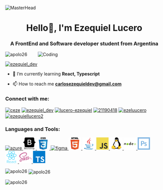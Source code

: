 ![MasterHead](https://www.codio.com/hubfs/Imported_Blog_Media/CodePlayback2-1.gif)
<h1 align="center">Hello👋, I'm Ezequiel Lucero</h1>
<h3 align="center">A FrontEnd and Software developer student from Argentina</h3>
<img align="right" alt="Coding" width="400" src="https://media.giphy.com/media/pfod5OGfZO03egp96g/giphy.gif"
<p align="left"> <img src="https://komarev.com/ghpvc/?username=apolo26&label=Profile%20views&color=0e75b6&style=flat" alt="apolo26" /> </p>

<p align="left"> <a href="https://twitter.com/ezequiel_dev" target="blank"><img src="https://img.shields.io/twitter/follow/ezequiel_dev?logo=twitter&style=for-the-badge" alt="ezequiel_dev" /></a> </p>

- 🌱 I’m currently learning **React, Typescript**

- 📫 How to reach me **carlosezequieldev@gmail.com**

<h3 align="left">Connect with me:</h3>
<p align="left">
<a href="https://codepen.io/ceze" target="blank"><img align="center" src="https://raw.githubusercontent.com/rahuldkjain/github-profile-readme-generator/master/src/images/icons/Social/codepen.svg" alt="ceze" height="30" width="40" /></a>
<a href="https://twitter.com/ezequiel_dev" target="blank"><img align="center" src="https://raw.githubusercontent.com/rahuldkjain/github-profile-readme-generator/master/src/images/icons/Social/twitter.svg" alt="ezequiel_dev" height="30" width="40" /></a>
<a href="https://linkedin.com/in/lucero-ezequiel" target="blank"><img align="center" src="https://raw.githubusercontent.com/rahuldkjain/github-profile-readme-generator/master/src/images/icons/Social/linked-in-alt.svg" alt="lucero-ezequiel" height="30" width="40" /></a>
<a href="https://stackoverflow.com/users/21190418" target="blank"><img align="center" src="https://raw.githubusercontent.com/rahuldkjain/github-profile-readme-generator/master/src/images/icons/Social/stack-overflow.svg" alt="21190418" height="30" width="40" /></a>
<a href="https://instagram.com/ezeluucero" target="blank"><img align="center" src="https://raw.githubusercontent.com/rahuldkjain/github-profile-readme-generator/master/src/images/icons/Social/instagram.svg" alt="ezeluucero" height="30" width="40" /></a>
<a href="https://www.behance.net/ezequiellucero2" target="blank"><img align="center" src="https://raw.githubusercontent.com/rahuldkjain/github-profile-readme-generator/master/src/images/icons/Social/behance.svg" alt="ezequiellucero2" height="30" width="40" /></a>
</p>

<h3 align="left">Languages and Tools:</h3>
<p align="left"> <a href="https://azure.microsoft.com/en-in/" target="_blank" rel="noreferrer"> <img src="https://www.vectorlogo.zone/logos/microsoft_azure/microsoft_azure-icon.svg" alt="azure" width="40" height="40"/> </a> <a href="https://getbootstrap.com" target="_blank" rel="noreferrer"> <img src="https://raw.githubusercontent.com/devicons/devicon/master/icons/bootstrap/bootstrap-plain-wordmark.svg" alt="bootstrap" width="40" height="40"/> </a> <a href="https://www.w3schools.com/css/" target="_blank" rel="noreferrer"> <img src="https://raw.githubusercontent.com/devicons/devicon/master/icons/css3/css3-original-wordmark.svg" alt="css3" width="40" height="40"/> </a> <a href="https://www.figma.com/" target="_blank" rel="noreferrer"> <img src="https://www.vectorlogo.zone/logos/figma/figma-icon.svg" alt="figma" width="40" height="40"/> </a> <a href="https://www.w3.org/html/" target="_blank" rel="noreferrer"> <img src="https://raw.githubusercontent.com/devicons/devicon/master/icons/html5/html5-original-wordmark.svg" alt="html5" width="40" height="40"/> </a> <a href="https://www.java.com" target="_blank" rel="noreferrer"> <img src="https://raw.githubusercontent.com/devicons/devicon/master/icons/java/java-original.svg" alt="java" width="40" height="40"/> </a> <a href="https://developer.mozilla.org/en-US/docs/Web/JavaScript" target="_blank" rel="noreferrer"> <img src="https://raw.githubusercontent.com/devicons/devicon/master/icons/javascript/javascript-original.svg" alt="javascript" width="40" height="40"/> </a> <a href="https://www.linux.org/" target="_blank" rel="noreferrer"> <img src="https://raw.githubusercontent.com/devicons/devicon/master/icons/linux/linux-original.svg" alt="linux" width="40" height="40"/> </a> <a href="https://nodejs.org" target="_blank" rel="noreferrer"> <img src="https://raw.githubusercontent.com/devicons/devicon/master/icons/nodejs/nodejs-original-wordmark.svg" alt="nodejs" width="40" height="40"/> </a> <a href="https://www.photoshop.com/en" target="_blank" rel="noreferrer"> <img src="https://raw.githubusercontent.com/devicons/devicon/master/icons/photoshop/photoshop-line.svg" alt="photoshop" width="40" height="40"/> </a> <a href="https://reactjs.org/" target="_blank" rel="noreferrer"> <img src="https://raw.githubusercontent.com/devicons/devicon/master/icons/react/react-original-wordmark.svg" alt="react" width="40" height="40"/> </a> <a href="https://sass-lang.com" target="_blank" rel="noreferrer"> <img src="https://raw.githubusercontent.com/devicons/devicon/master/icons/sass/sass-original.svg" alt="sass" width="40" height="40"/> </a> </a> <a href="https://www.typescriptlang.org/" target="_blank" rel="noreferrer"> <img src="https://raw.githubusercontent.com/devicons/devicon/master/icons/typescript/typescript-original.svg" alt="typescript" width="40" height="40"/> </a> </p>

<p><img align="left" src="https://github-readme-stats.vercel.app/api/top-langs?username=apolo26&show_icons=true&locale=en&layout=compact" alt="apolo26" /></p>

<p>&nbsp;<img align="center" src="https://github-readme-stats.vercel.app/api?username=apolo26&show_icons=true&locale=en" alt="apolo26" /></p>

<p><img align="center" src="https://github-readme-streak-stats.herokuapp.com/?user=apolo26&" alt="apolo26" /></p>

